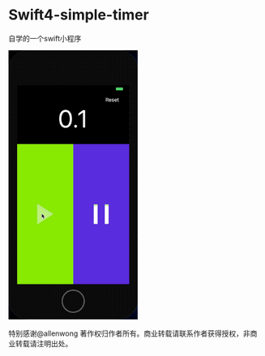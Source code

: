 # Swift4-simple-timer
自学的一个swift小程序

![](demo.gif)

特别感谢@allenwong
著作权归作者所有。商业转载请联系作者获得授权，非商业转载请注明出处。
